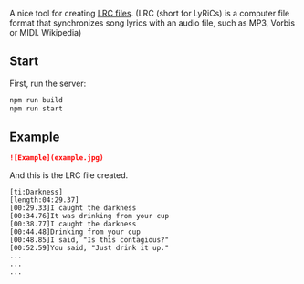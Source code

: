 A nice tool for creating [LRC files](https://en.wikipedia.org/wiki/LRC_%28file_format%29). 
(LRC (short for LyRiCs) is a computer file format that synchronizes song lyrics with an audio file, such as MP3, Vorbis or MIDI. Wikipedia)
## Start
First, run the server:
```bash
npm run build
npm run start
```
## Example
```md
![Example](example.jpg)
```
And this is the LRC file created.
```
[ti:Darkness]
[length:04:29.37]
[00:29.33]I caught the darkness
[00:34.76]It was drinking from your cup
[00:38.77]I caught the darkness
[00:44.48]Drinking from your cup
[00:48.85]I said, "Is this contagious?"
[00:52.59]You said, "Just drink it up."
...
...
...
```
